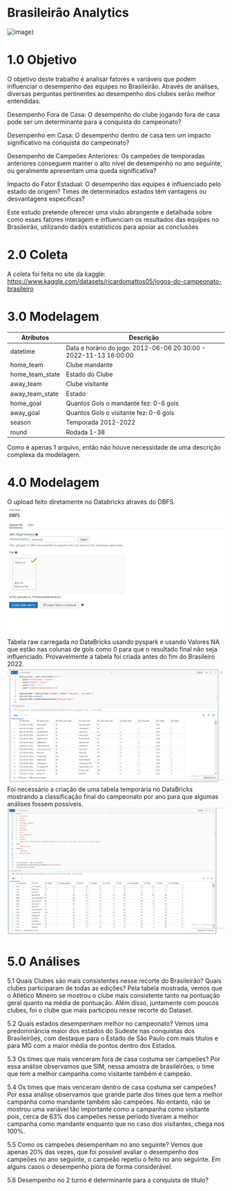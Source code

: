 # Brasileirão Analytics
![image](https://a4.espncdn.com/combiner/i?img=%2Fi%2Fleaguelogos%2Fsoccer%2F500%2F85.png))

# 1.0 Objetivo
O objetivo deste trabalho é analisar fatores e variáveis que podem influenciar o desempenho das equipes no Brasileirão. Através de análises, diversas perguntas pertinentes ao desempenho dos clubes serão melhor entendidas:

Desempenho Fora de Casa: O desempenho do clube jogando fora de casa pode ser um determinante para a conquista do campeonato?

Desempenho em Casa: O desempenho dentro de casa tem um impacto significativo na conquista do campeonato?

Desempenho de Campeões Anteriores: Os campeões de temporadas anteriores conseguem manter o alto nível de desempenho no ano seguinte, ou geralmente apresentam uma queda significativa?

Impacto do Fator Estadual: O desempenho das equipes é influenciado pelo estado de origem? Times de determinados estados têm vantagens ou desvantagens específicas?

Este estudo pretende oferecer uma visão abrangente e detalhada sobre como esses fatores interagem e influenciam os resultados das equipes no Brasileirão, utilizando dados estatísticos para apoiar as conclusões


# 2.0 Coleta

A coleta foi feita no site da kaggle: https://www.kaggle.com/datasets/ricardomattos05/jogos-do-campeonato-brasileiro


# 3.0 Modelagem
|Atributos | Descrição |
|----------|-----------|
|datetime | Data e horário do jogo: 2012-06-06 20:30:00 - 2022-11-13 16:00:00 |
|home_team|	Clube mandante |
|home_team_state | Estado do Clube |
|away_team | Clube visitante |
|away_team_state | Estado |
|home_goal | Quantos Gols o mandante fez: 0-6 gols |
|away_goal|	Quantos Gols o visitante fez: 0-6 gols |
|season | Temporada 2012-2022 |
|round| Rodada 1-38 |

Como é apenas 1 arquivo, então não houve necessidade de uma descrição complexa da modelagem.

# 4.0 Modelagem
O upload feito diretamente no Databricks através do DBFS.
![image](253181e3-70f7-469a-8e87-2f8334d9106d.jfif)
Tabela raw carregada no DataBricks usando pyspark e usando Valores NA que estão nas colunas de gols como 0 para que o resultado final não seja influenciado. Provavelmente a tabela foi criada antes do fim do Brasileiro 2022.
![image](carga.PNG)
Foi necessário a criação de uma tabela temporária no DataBricks mostrando a classificação final do campeonato por ano para que algumas análises fossem possíveis.
![image](tabelacla.PNG)

# 5.0 Análises
 5.1 Quais Clubes são mais consistentes nesse recorte do Brasileirão? Quais clubes participaram de todas as edições?
Pela tabela mostrada, vemos que o Atlético Mineiro se mostrou o clube mais consistente tanto na pontuação geral quanto na média de pontuação. Além disso, juntamente com poucos clubes, foi o clube que mais participou nesse recorte do Dataset.

5.2 Quais estados desempenham melhor no campeonato?
Vemos uma predominância maior dos estados do Sudeste nas conquistas dos Brasileirões, com destaque para o Estado de São Paulo com mais títulos e para MG com a maior média de pontos dentro dos Estados.

5.3 Os times que mais venceram fora de casa costuma ser campeões?
Por essa análise observamos que SIM, nessa amostra de brasileirões, o time que tem a melhor campanha como visitante também é campeão.

5.4 Os times que mais venceram dentro de casa costuma ser campeões?
Por essa análise observamos que grande parte dos times que tem a melhor campanha como mandante também são campeões. No entanto, não se mostrou uma variável tão importante como a campanha como visitante pois, cerca de 63% dos campeões nesse período tiveram a melhor campanha como mandante enquanto que no caso dos visitantes, chega nos 100%.

5.5 Como os campeões desempenham no ano seguinte?
Vemos que apenas 20% das vezes, que foi possível avaliar o desempenho dos campeões no ano seguinte,  o campeão repetiu o feito no ano seguinte. Em alguns casos o desempenho piora de forma considerável.

5.6 Desempenho no 2 turno é determinante para a conquista de título?

